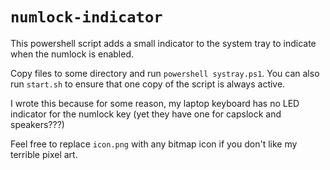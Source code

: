 # `numlock-indicator`

This powershell script adds a small indicator to the system tray to indicate when the numlock is enabled.

Copy files to some directory and run `powershell systray.ps1`. You can also run `start.sh` to ensure that one copy of the script is always active.

I wrote this because for some reason, my laptop keyboard has no LED indicator for the numlock key (yet they have one for capslock and speakers???)

Feel free to replace `icon.png` with any bitmap icon if you don't like my terrible pixel art.